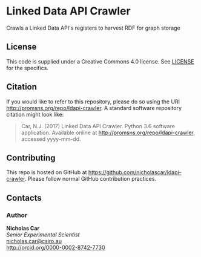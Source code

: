 # Linked Data API Crawler
Crawls a Linked Data API's registers to harvest RDF for graph storage

## License 
This code is supplied under a Creative Commons 4.0 license. See [LICENSE](LICENSE) for the specifics.

## Citation
If you would like to refer to this repository, please do so using the URI <http://promsns.org/repo/ldapi-crawler>. A standard software repository citation might look like:

> Car, N.J. (2017) Linked Data API Crawler. Python 3.6 software application. Available online at http://promsns.org/repo/ldapi-crawler, accessed yyyy-mm-dd.

## Contributing
This repo is hosted on GitHub at <https://github.com/nicholascar/ldapi-crawler>. Please follow normal GitHub contribution practices.


## Contacts
### Author
**Nicholas Car**  
*Senior Experimental Scientist*  
<nicholas.car@csiro.au>  
<http://orcid.org/0000-0002-8742-7730>